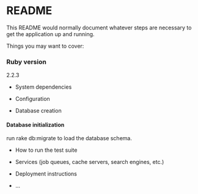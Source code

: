 # README

This README would normally document whatever steps are necessary to get the
application up and running.

Things you may want to cover:

### Ruby version
2.2.3
* System dependencies

* Configuration

* Database creation

#### Database initialization
run rake db:migrate to load the database schema.
* How to run the test suite

* Services (job queues, cache servers, search engines, etc.)

* Deployment instructions

* ...
